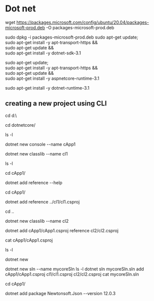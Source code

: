 # Dot net
wget https://packages.microsoft.com/config/ubuntu/20.04/packages-microsoft-prod.deb -O packages-microsoft-prod.deb

sudo dpkg -i packages-microsoft-prod.deb
  sudo apt-get update; \
  sudo apt-get install -y apt-transport-https && \
  sudo apt-get update && \
  sudo apt-get install -y dotnet-sdk-3.1

sudo apt-get update; \
  sudo apt-get install -y apt-transport-https && \
  sudo apt-get update && \
  sudo apt-get install -y aspnetcore-runtime-3.1

sudo apt-get install -y dotnet-runtime-3.1

## creating a new project using CLI
   cd d:\
   
   cd dotnetcore/
   
   ls -l
   
   dotnet new console --name cApp1

   dotnet new classlib --name cl1
   
   ls -l
   
   cd cApp1/
   

   dotnet add reference --help
   
 
   cd cApp1/
   
   dotnet add reference ../cl1/cl1.csproj
   
   cd ..
   
   dotnet new classlib --name cl2
   
   dotnet add cApp1/cApp1.csproj reference cl2/cl2.csproj
   
   cat cApp1/cApp1.csproj
   
   ls -l
   
   dotnet new
   
   dotnet new sln --name mycoreSln
   ls  -l
   dotnet sln mycoreSln.sln add cApp1/cApp1.csproj cl1/cl1.csproj cl2/cl2.csproj
   cat mycoreSln.sln
   
  cd cApp1/
  
  dotnet add package Newtonsoft.Json --version 12.0.3
  
